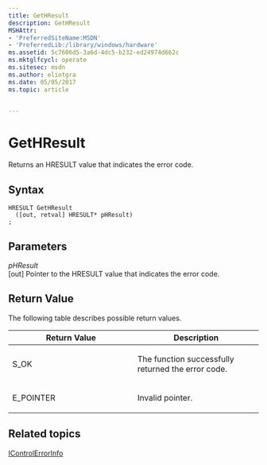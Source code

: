 ```yaml
---
title: GetHResult
description: GetHResult
MSHAttr:
- 'PreferredSiteName:MSDN'
- 'PreferredLib:/library/windows/hardware'
ms.assetid: 5c7606d5-3a6d-4dc5-b232-ed24974d662c
ms.mktglfcycl: operate
ms.sitesec: msdn
ms.author: eliotgra
ms.date: 05/05/2017
ms.topic: article


---
```


# GetHResult


Returns an HRESULT value that indicates the error code.

## Syntax


```
HRESULT GetHResult
  ([out, retval] HRESULT* pHResult)
;
```

## Parameters


<a href="" id="phresult"></a>*pHResult*  
\[out\] Pointer to the HRESULT value that indicates the error code.

## Return Value


The following table describes possible return values.

<table>
<colgroup>
<col width="50%" />
<col width="50%" />
</colgroup>
<thead>
<tr class="header">
<th>Return Value</th>
<th>Description</th>
</tr>
</thead>
<tbody>
<tr class="odd">
<td><p>S_OK</p></td>
<td><p>The function successfully returned the error code.</p></td>
</tr>
<tr class="even">
<td><p>E_POINTER</p></td>
<td><p>Invalid pointer.</p></td>
</tr>
</tbody>
</table>

 

## Related topics


[IControlErrorInfo](icontrolerrorinfo.md)

 

 







